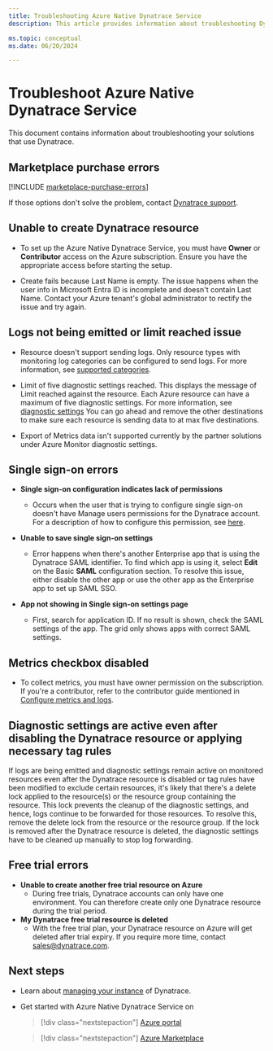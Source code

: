 ```yaml
---
title: Troubleshooting Azure Native Dynatrace Service
description: This article provides information about troubleshooting Dynatrace for Azure 

ms.topic: conceptual
ms.date: 06/20/2024

---
```


# Troubleshoot Azure Native Dynatrace Service

This document contains information about troubleshooting your solutions that use Dynatrace.

## Marketplace purchase errors

[!INCLUDE [marketplace-purchase-errors](../includes/marketplace-purchase-errors.md)]
 
If those options don't solve the problem, contact [Dynatrace support](https://support.dynatrace.com/).

## Unable to create Dynatrace resource

- To set up the Azure Native Dynatrace Service, you must have **Owner** or **Contributor** access on the Azure subscription. Ensure you have the appropriate access before starting the setup.

- Create fails because Last Name is empty. The issue happens when the user info in Microsoft Entra ID is incomplete and doesn't contain Last Name. Contact your Azure tenant's global administrator to rectify the issue and try again.

## Logs not being emitted or limit reached issue

- Resource doesn't support sending logs. Only resource types with monitoring log categories can be configured to send logs.  For more information, see [supported categories](../../azure-monitor/essentials/resource-logs-categories.md).

- Limit of five diagnostic settings reached. This displays the message of Limit reached against the resource. Each Azure resource can have a maximum of five diagnostic settings. For more information, see [diagnostic settings](../../azure-monitor/essentials/diagnostic-settings.md?tabs=portal) You can go ahead and remove the other destinations to make sure each resource is sending data to at max five destinations.

- Export of Metrics data isn't supported currently by the partner solutions under Azure Monitor diagnostic settings. 

## Single sign-on errors

- **Single sign-on configuration indicates lack of permissions**
  - Occurs when the user that is trying to configure single sign-on doesn't have Manage users permissions for the Dynatrace account. For a description of how to configure this permission, see [here](https://www.dynatrace.com/support/help/shortlink/azure-native-integration#setup).
- **Unable to save single sign-on settings**
  - Error happens when there's another Enterprise app that is using the Dynatrace SAML identifier. To find which app is using it, select **Edit** on the Basic **SAML** configuration section. To resolve this issue, either disable the other app or use the other app as the Enterprise app to set up SAML SSO.

- **App not showing in Single sign-on settings page**
  - First, search for application ID. If no result is shown, check the SAML settings of the app. The grid only shows apps with correct SAML settings.

## Metrics checkbox disabled

- To collect metrics, you must have owner permission on the subscription. If you're a contributor, refer to the contributor guide mentioned in [Configure metrics and logs](dynatrace-create.md#configure-metrics-and-logs).

## Diagnostic settings are active even after disabling the Dynatrace resource or applying necessary tag rules

If logs are being emitted and diagnostic settings remain active on monitored resources even after the Dynatrace resource is disabled or tag rules have been modified to exclude certain resources, it's likely that there's a delete lock applied to the resource(s) or the resource group containing the resource. This lock prevents the cleanup of the diagnostic settings, and hence, logs continue to be forwarded for those resources. To resolve this, remove the delete lock from the resource or the resource group. If the lock is removed after the Dynatrace resource is deleted, the diagnostic settings have to be cleaned up manually to stop log forwarding.

## Free trial errors

- **Unable to create another free trial resource on Azure**
  - During free trials, Dynatrace accounts can only have one environment. You can therefore create only one Dynatrace resource during the trial period.
- **My Dynatrace free trial resource is deleted**
  - With the free trial plan, your Dynatrace resource on Azure will get deleted after trial expiry. If you require more time, contact [sales@dynatrace.com](mailto:sales@dynatrace.com).

## Next steps

- Learn about [managing your instance](dynatrace-how-to-manage.md) of Dynatrace.
- Get started with Azure Native Dynatrace Service on

    > [!div class="nextstepaction"]
    > [Azure portal](https://portal.azure.com/#view/HubsExtension/BrowseResource/resourceType/Dynatrace.Observability%2Fmonitors)

    > [!div class="nextstepaction"]
    > [Azure Marketplace](https://azuremarketplace.microsoft.com/marketplace/apps/dynatrace.dynatrace_portal_integration?tab=Overview)
